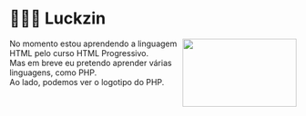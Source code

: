 # 👨🏾‍💻 Luckzin

<p>  <img src="https://i.imgur.com/dVipEV8.gif" height="120px" width="200px" align="right">
No momento estou aprendendo a linguagem HTML pelo curso HTML Progressivo.<br />
Mas em breve eu pretendo aprender várias linguagens, como PHP. <br />
Ao lado, podemos ver o logotipo do PHP.<br />
</p>
